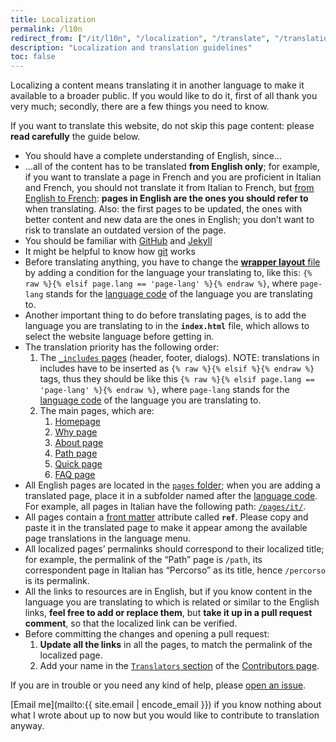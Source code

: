 ```yaml
---
title: Localization
permalink: /l10n
redirect_from: ["/it/l10n", "/localization", "/translate", "/translation"]
description: "Localization and translation guidelines"
toc: false
---
```

Localizing a content means translating it in another language to make it available to a broader public. If you would like to do it, first of all thank you very much; secondly, there are a few things you need to know.

<div class="red box">
	If you want to translate this website, do not skip this page content: please <strong>read carefully</strong> the guide below.
</div>

- You should have a complete understanding of English, since…
- …all of the content has to be translated **from English only**; for example, if you want to translate a page in French and you are proficient in Italian and French, you should not translate it from Italian to French, but <u>from English to French</u>: **pages in English are the ones you should refer to** when translating. Also: the first pages to be updated, the ones with better content and new data are the ones in English; you don’t want to risk to translate an outdated version of the page.
- You should be familiar with [GitHub](https://github.com "GitHub") and [Jekyll](https://jekyllrb.com/ "Jekyll")
- It might be helpful to know how [git](https://git-scm.com/ "git") works
- Before translating anything, you have to change the [**wrapper layout** file](https://github.com/xplosionmind/quitsocialmedia.club/blob/main/_layouts/wrapper.html) by adding a condition for the language your translating to, like this: `{% raw %}{% elsif page.lang == 'page-lang' %}{% endraw %}`, where `page-lang` stands for the [language code](https://en.wikipedia.org/wiki/List_of_ISO_639-1_codes "“ISO 639-1 codes„ on Wikipedia") of the language you are translating to.
- Another important thing to do before translating pages, is to add the language you are translating to in the **`index.html`** file, which allows to select the website language before getting in.
- The translation priority has the following order:
	1. The [`_includes` pages](https://github.com/xplosionmind/quitsocialmedia.club/tree/main/_includes "“_includes” folder on GitHub") (header, footer, dialogs). NOTE: translations in includes have to be inserted as `{% raw %}{% elsif %}{% endraw %}` tags, thus they should be like this `{% raw %}{% elsif page.lang == 'page-lang' %}{% endraw %}`, where `page-lang` stands for the [language code](https://en.wikipedia.org/wiki/List_of_ISO_639-1_codes "“ISO 639-1 codes„ on Wikipedia") of the language you are translating to.
	1. The main pages, which are:
		1. [Homepage](https://github.com/xplosionmind/quitsocialmedia.club/blob/main/pages/home.html "Homepage on GitHub")
		1. [Why page](https://github.com/xplosionmind/quitsocialmedia.club/blob/main/pages/Why.md "Why page on GitHub")
		1. [About page](https://github.com/xplosionmind/quitsocialmedia.club/blob/main/pages/About.md "About page on GitHub")
		1. [Path page](https://github.com/xplosionmind/quitsocialmedia.club/blob/main/pages/Path.md "Path page on GitHub")
		1. [Quick page](https://github.com/xplosionmind/quitsocialmedia.club/blob/main/pages/Quick.md "Quick page on GitHub")
		1. [FAQ page](https://github.com/xplosionmind/quitsocialmedia.club/blob/main/pages/FAQ.md "FAQ page on GitHub")
- All English pages are located in the [`pages` folder](https://github.com/xplosionmind/quitsocialmedia.club/tree/main/pages "“pages” folder on GitHub"); when you are adding a translated page, place it in a subfolder named after the [language code](https://en.wikipedia.org/wiki/List_of_ISO_639-1_codes "“ISO 639-1 codes„ on Wikipedia"). For example, all pages in Italian have the following path: [`/pages/it/`](https://github.com/xplosionmind/quitsocialmedia.club/tree/main/pages/it).
- All pages contain a [front matter](https://jekyllrb.com/docs/front-matter/ "Front matter explanation on Jekyll documentation website") attribute called **`ref`**. Please copy and paste it in the translated page to make it appear among the available page translations in the language menu.
- All localized pages’ permalinks should correspond to their localized title; for example, the permalink of the “Path” page is `/path`, its correspondent page in Italian has “Percorso” as its title, hence `/percorso` is its permalink.
- All the links to resources are in English, but if you know content in the language you are translating to which is related or similar to the English links, **feel free to add or replace them**, but **take it up in a pull request comment**, so that the localized link can be verified.
- Before committing the changes and opening a pull request:
	1. **Update all the links** in all the pages, to match the permalink of the localized page.
	1. Add your name in the [`Translators` section](/contributors#translators) of the [Contributors page](https://github.com/xplosionmind/quitsocialmedia.club/tree/main/pages/Contributors.md).

If you are in trouble or you need any kind of help, please [open an issue](https://github.com/xplosionmind/quitsocialmedia.club/issues "Issues of this website's repository on GitHub").

[Email me](mailto:{{ site.email | encode_email }}) if you know nothing about what I wrote about up to now but you would like to contribute to translation anyway.